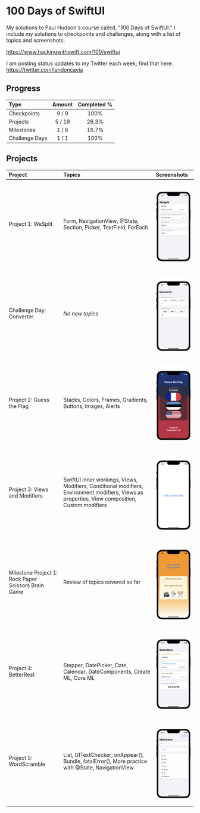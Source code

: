# 100 Days of SwiftUI
My solutions to Paul Hudson's course called, "100 Days of SwiftUI." I include my solutions to checkpoints and challenges, along with a list of topics and screenshots.

https://www.hackingwithswift.com/100/swiftui

I am posting status updates to my Twitter each week; find that here: https://twitter.com/landoncayia

## Progress
| Type           | Amount | Completed % |
| :---           | :---:  |    :---:    |
| Checkpoints    | 9 /  9 |    100%     |
| Projects       | 5 / 19 |   26.3%     |
| Milestones     | 1 /  6 |   16.7%     |
| Challenge Days | 1 /  1 |    100%     |

## Projects

| Project | Topics | Screenshots |
| :-- | :-- | :-- |
| Project 1: WeSplit | Form, NavigationView, @State, Section, Picker, TextField, ForEach | <p float="left"> <img src="01-WeSplit/screenshots/wesplit-challenge01.png" alt="WeSplit Picture" width="150"> </p> |
| Challenge Day: Converter | *No new topics* | <p float="left"> <img src="02-Converter/screenshots/converter01.png" alt="Converter Base Picture 1" width="150"> </p> |
| Project 2: Guess the Flag | Stacks, Colors, Frames, Gradients, Buttons, Images, Alerts | <p float="left"> <img src="03-GuessTheFlag/screenshots/guesstheflag-challenge01.png" alt="Guess the Flag Picture" width="150"> </p> |
| Project 3: Views and Modifiers | SwiftUI inner workings, Views, Modifiers, Conditional modifiers, Environment modifiers, Views as properties, View composition, Custom modifiers | <p float="left"> <img src="04-ViewsAndModifiers/screenshots/viewmod-challenge03.png" alt="Views and Modifiers Challenge Picture 3" width="150"> </p> |
| Milestone Project 1: Rock Paper Scissors Brain Game | Review of topics covered so far | <p float="left"> <img src="05-RockPaperScissors/screenshots/rockpaperscissors-mod01.png" alt="Rock Paper Scissors Picture 1" width="150"> </p> |
| Project 4: BetterRest | Stepper, DatePicker, Date, Calendar, DateComponents, Create ML, Core ML | <p float="left"> <img src="06-BetterRest/screenshots/betterrest-challenge02.png" alt="Better Rest Picture" width="150"> </p> |
| Project 5: WordScramble | List, UITextChecker, onAppear(), Bundle, fatalError(), More practice with @State, NavigationView | <p float="left"> <img src="07-WordScramble/screenshots/wordscramble-challenge01.png" alt="Word Scramble Picture" width="150"> </p> |

